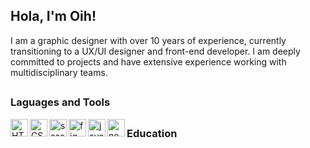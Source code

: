 ## Hola, I'm Oih!
I am a graphic designer with over 10 years of experience, currently transitioning to a UX/UI designer and front-end developer. I am deeply committed to projects and have extensive experience working with multidisciplinary teams.
<!--Añadir alguna imagen-->
## 

### Laguages and Tools
<!--
https://javascript.plainenglish.io/how-to-make-custom-language-badges-for-your-profile-using-shields-io-d2aeaf016b6b
 -->
<img align="left" alt="HTML5" height="28px" src="https://img.shields.io/badge/-html5-E34F26?logo=html5&logoColor=white&style=for-the-badge" />
<img align="left" alt="CSS3" height="28px" src="https://img.shields.io/badge/-css3-1572B6?logo=css3&logoColor=white&style=for-the-badge" />
<img align="left" alt="sass" height="28px" src="https://img.shields.io/badge/-sass-CC6699?logo=sass&logoColor=white&style=for-the-badge" />
<img align="left" alt="figma" height="28px" src="https://img.shields.io/badge/-figma-F24E1E?logo=figma&logoColor=white&style=for-the-badge" />
<img align="left" alt="javascript" height="28px" src="https://img.shields.io/badge/-javascript-F7DF1E?logo=javascript&logoColor=white&style=for-the-badge" />
<img align="left" alt="nodedotjs" height="28px" src="https://img.shields.io/badge/-node.js-5FA04E?logo=nodedotjs&logoColor=white&style=for-the-badge" />  

<!--Añadir alguna imagen-->

## 

### Education
<!--
**oihoihoih/oihoihoih** is a ✨ _special_ ✨ repository because its `README.md` (this file) appears on your GitHub profile.

Here are some ideas to get you started:

- 🔭 I’m currently working on ...
- 🌱 I’m currently learning ...
- 👯 I’m looking to collaborate on ...
- 🤔 I’m looking for help with ...
- 💬 Ask me about ...
- 📫 How to reach me: ...
- 😄 Pronouns: ...
- ⚡ Fun fact: ...
-->
